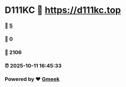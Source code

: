 # D111KC :link: https://d111kc.top 
### :page_facing_up: [5](https://d111kc.top/tag.html) 
### :speech_balloon: 0 
### :hibiscus: 2106 
### :alarm_clock: 2025-10-11 16:45:33 
### Powered by :heart: [Gmeek](https://github.com/Meekdai/Gmeek)
